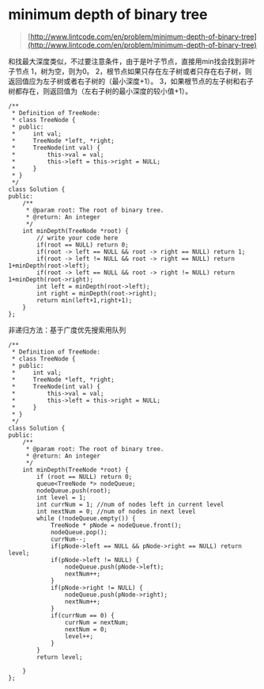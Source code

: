 # minimum depth of binary tree
>  [http://www.lintcode.com/en/problem/minimum-depth-of-binary-tree](http://www.lintcode.com/en/problem/minimum-depth-of-binary-tree)

和找最大深度类似，不过要注意条件，由于是叶子节点，直接用min找会找到非叶子节点
1，树为空，则为0。 2，根节点如果只存在左子树或者只存在右子树，则返回值应为左子树或者右子树的（最小深度+1）。 3，如果根节点的左子树和右子树都存在，则返回值为（左右子树的最小深度的较小值+1）。



	/**
	 * Definition of TreeNode:
	 * class TreeNode {
	 * public:
	 *     int val;
	 *     TreeNode *left, *right;
	 *     TreeNode(int val) {
	 *         this->val = val;
	 *         this->left = this->right = NULL;
	 *     }
	 * }
	 */
	class Solution {
	public:
	    /**
	     * @param root: The root of binary tree.
	     * @return: An integer
	     */
	    int minDepth(TreeNode *root) {
	        // write your code here
	        if(root == NULL) return 0;
	        if(root -> left == NULL && root -> right == NULL) return 1;
	        if(root -> left != NULL && root -> right == NULL) return 1+minDepth(root->left);
	        if(root -> left == NULL && root -> right != NULL) return 1+minDepth(root->right);
	        int left = minDepth(root->left);
	        int right = minDepth(root->right);
	        return min(left+1,right+1);
	    }
	};

非递归方法：基于广度优先搜索用队列

	/**
	 * Definition of TreeNode:
	 * class TreeNode {
	 * public:
	 *     int val;
	 *     TreeNode *left, *right;
	 *     TreeNode(int val) {
	 *         this->val = val;
	 *         this->left = this->right = NULL;
	 *     }
	 * }
	 */
	class Solution {
	public:
	    /**
	     * @param root: The root of binary tree.
	     * @return: An integer
	     */
	    int minDepth(TreeNode *root) {
	        if (root == NULL) return 0;
	        queue<TreeNode *> nodeQueue;
	        nodeQueue.push(root);
	        int level = 1;
	        int currNum = 1; //num of nodes left in current level
	        int nextNum = 0; //num of nodes in next level
	        while (!nodeQueue.empty()) {
	            TreeNode * pNode = nodeQueue.front();
	            nodeQueue.pop();
	            currNum--;
	            if(pNode->left == NULL && pNode->right == NULL) return level;
	            if(pNode->left != NULL) {
	                nodeQueue.push(pNode->left);
	                nextNum++;
	            }
	            if(pNode->right != NULL) {
	                nodeQueue.push(pNode->right);
	                nextNum++;
	            }
	            if(currNum == 0) {
	                currNum = nextNum;
	                nextNum = 0;
	                level++;
	            }
	        }
	        return level;

	    }
	};
